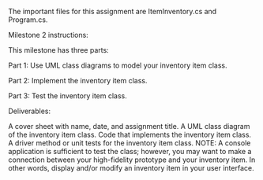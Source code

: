 The important files for this assignment are ItemInventory.cs and Program.cs.

Milestone 2 instructions:

This milestone has three parts:

Part 1: Use UML class diagrams to model your inventory item class.

Part 2: Implement the inventory item class.

Part 3: Test the inventory item class.

Deliverables:

A cover sheet with name, date, and assignment title.
A UML class diagram of the inventory item class.
Code that implements the inventory item class.
A driver method or unit tests for the inventory item class.
NOTE: A console application is sufficient to test the class;
however, you may want to make a connection between your high-fidelity
prototype and your inventory item. In other words, display and/or modify an inventory item in your user interface.

